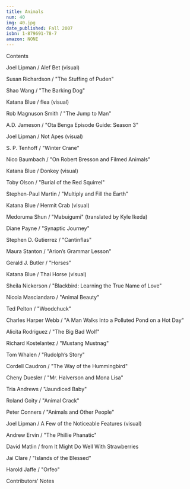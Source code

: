 ```yaml
---
title: Animals
num: 40
img: 40.jpg
date_published: Fall 2007
isbn: 1-879691-78-7
amazon: NONE
---
```


Contents

Joel Lipman / Alef Bet (visual)

Susan Richardson / "The Stuffing of Puden"

Shao Wang / "The Barking Dog"

Katana Blue / flea (visual)

Rob Magnuson Smith / "The Jump to Man"

A.D. Jameson / "Ota Benga Episode Guide: Season 3"

Joel Lipman / Not Apes (visual)

S. P. Tenhoff / "Winter Crane"

Nico Baumbach / "On Robert Bresson and Filmed Animals"

Katana Blue / Donkey (visual)

Toby Olson / "Burial of the Red Squirrel"

Stephen-Paul Martin / "Multiply and Fill the Earth"

Katana Blue / Hermit Crab (visual)

Medoruma Shun / "Mabuigumi" (translated by Kyle Ikeda)

Diane Payne / "Synaptic Journey"

Stephen D. Gutierrez / "Cantinflas"

Maura Stanton / "Arion’s Grammar Lesson"

Gerald J. Butler / "Horses"

Katana Blue / Thai Horse (visual)

Sheila Nickerson / "Blackbird: Learning the True Name of Love"

Nicola Masciandaro / "Animal Beauty"

Ted Pelton / "Woodchuck"

Charles Harper Webb / "A Man Walks Into a Polluted Pond on a Hot Day"

Alicita Rodriguez / "The Big Bad Wolf"

Richard Kostelantez / "Mustang Mustnag"

Tom Whalen / "Rudolph’s Story"

Cordell Caudron / "The Way of the Hummingbird"

Cheny Duesler / "Mr. Halverson and Mona Lisa"

Tria Andrews / "Jaundiced Baby"

Roland Goity / "Animal Crack"

Peter Conners / "Animals and Other People"

Joel Lipman / A Few of the Noticeable Features (visual)

Andrew Ervin / "The Phillie Phanatic"

David Matlin / from It Might Do Well With Strawberries

Jai Clare / "Islands of the Blessed"

Harold Jaffe / "Orfeo"

Contributors’ Notes
